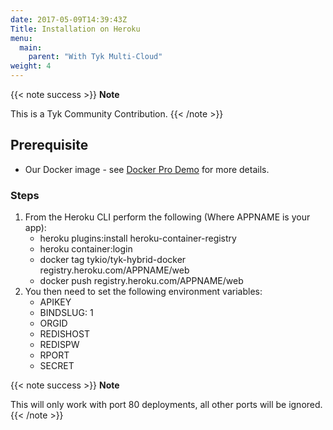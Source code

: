 ```yaml
---
date: 2017-05-09T14:39:43Z
Title: Installation on Heroku
menu:
  main:
    parent: "With Tyk Multi-Cloud"
weight: 4
---
```

{{< note success >}}
**Note**  

This is a Tyk Community Contribution.
{{< /note >}}

## Prerequisite

*   Our Docker image - see [Docker Pro Demo](/getting-started/installation/with-tyk-on-premise/docker/docker-pro-demo/docker-pro-demo/) for more details.

### Steps

1.  From the Heroku CLI perform the following (Where APPNAME is your app): 
    *   heroku plugins:install heroku-container-registry
    *   heroku container:login
    *   docker tag tykio/tyk-hybrid-docker registry.heroku.com/APPNAME/web
    *   docker push registry.heroku.com/APPNAME/web
2.  You then need to set the following environment variables: 
    *   APIKEY
    *   BINDSLUG: 1
    *   ORGID
    *   REDISHOST
    *   REDISPW
    *   RPORT
    *   SECRET 

{{< note success >}}
**Note**  

This will only work with port 80 deployments, all other ports will be ignored.
{{< /note >}}
